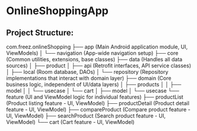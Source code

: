 # OnlineShoppingApp

## Project Structure:

com.freez.onlineShopping
├── app                    (Main Android application module, UI, ViewModels)
│   └── navigation         (App-wide navigation setup)
├── core                   (Common utilities, extensions, base classes)
├── data                   (Handles all data sources)
│   ├── product
│   ├── api                (Retrofit interfaces, API service classes)
│   ├── local              (Room database, DAOs)
│   └── repository         (Repository implementations that interact with domain layer)
├── domain                 (Core business logic, independent of UI/data layers)
│   ├── products
│   │   ├── model
│   │   └── usecase
│   └── cart
│       ├── model
│       └── usecase
└── feature                (UI and ViewModel logic for individual features)
    ├── productList        (Product listing feature - UI, ViewModel)
    ├── productDetail      (Product detail feature - UI, ViewModel)
    ├── compareProduct     (Compare product feature - UI, ViewModel)
    ├── searchProduct      (Search product feature - UI, ViewModel)
    └── cart               (Cart feature - UI, ViewModel)
